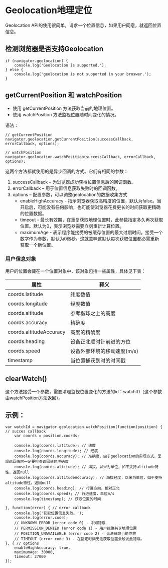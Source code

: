# Geolocation地理定位

Geolocation API的使用很简单，请求一个位置信息，如果用户同意，就返回位置信息。

## 检测浏览器是否支持Geolocation

```
if (navigator.geolocation) {
    console.log('Geolocation is supported.');
} else {
    console.log('geolocation is not supported in your broswer.');
}
```

## getCurrentPosition 和 watchPosition

- 使用 getCurrentPosition 方法获取当前的地理位置。
- 使用 watchPosition 方法监视位置随时间变化的情况。

语法：

```
// getCurrentPosition
navigator.geolocation.getCurrentPosition(successCallback, errorCallback, options);

// watchPosition
navigator.geolocation.watchPosition(successCallback, errorCallback, options);
```

这两个方法都就使用的是异步回调的方式。它们有相同的参数：

1. successCallback – 为浏览器成功获得位置信息后的回调函数。
2. errorCallback – 用于位置信息获取失败时的回调函数。
3. options – 配置参数，可以调整geolocation的数据收集方式
   - enableHighAccuracy - 指示浏览器获取高精度的位置，默认为false。当开启后，可能没有任何影响，也可能使浏览器花费更长的时间获取更精确的位置数据。
   - timeout - 最长有效期，在重复获取地理位置时，此参数指定多久再次获取位置。默认为0，表示浏览器需要立刻重新计算位置。
   - maximumAge - 表示程序能接受的被缓存位置的最大过期时间。接受一个数字作为参数，默认为0微秒。这就意味这默认每次获取位置都必需重新获取一个新位置。

### 用户信息对象

用户的位置会藏在一个位置对象中，该对象包括一些属性，具体见下表：

| 属性                    | 释义                        |
| ----------------------- | --------------------------- |
| coords.latitude         | 纬度数值                    |
| coords.longitude        | 经度数值                    |
| coords.altitude         | 参考椭球之上的高度          |
| coords.accuracy         | 精确度                      |
| coords.altitudeAccuracy | 高度的精确度                |
| coords.heading          | 设备正北顺时针前进的方位    |
| coords.speed            | 设备外部环境的移动速度(m/s) |
| timestamp               | 当位置捕获到时的时间戳      |



## clearWatch()

这个方法接受一个参数，需要清理监视位置变化的方法的id：watchID（这个参数由watchPosition方法返回）。

## 示例：

```
var watchId = navigator.geolocation.watchPosition(function(position) { // succes callback
    var coords = position.coords;

    console.log(coords.latitude); // 纬度
    console.log(coords.longitude); // 经度
    console.log(coords.accuracy); // 准确度，由于geolocation的实现方式，呈现返回值时一定要检查返回值的准确度
    console.log(coords.altitude); // 海拔，以米为单位，如不支持altitude特性，返回null
    console.log(coords.altitudeAccuracy); // 海拔经度，以米为单位，如不支持altitude特性，返回null
    console.log(coords.heading); // 行进方向，相对正北
    console.log(coords.speed); // 行进速度，单位m/s
    console.log(timestamp); // 获取位置的时间

}, function(error) { // error callback
    console.log('获取位置信息失败。');
    console.log(error.code);
    // UNKNOWN_ERROR (error code 0) - 未知错误
    // PERMISSION_DENIED (error code 1) - 用户拒绝共享地理位置
    // POSITION_UNAVAILABLE (error code 2) - 无法获取当前位置
    // TIMEOUT (error code 3) - 在指定时间无法获取位置会触发此错误。
}, { // options
    enableHighAccuracy: true, 
    maximumAge: 30000, 
    timeout: 27000 
});
```























